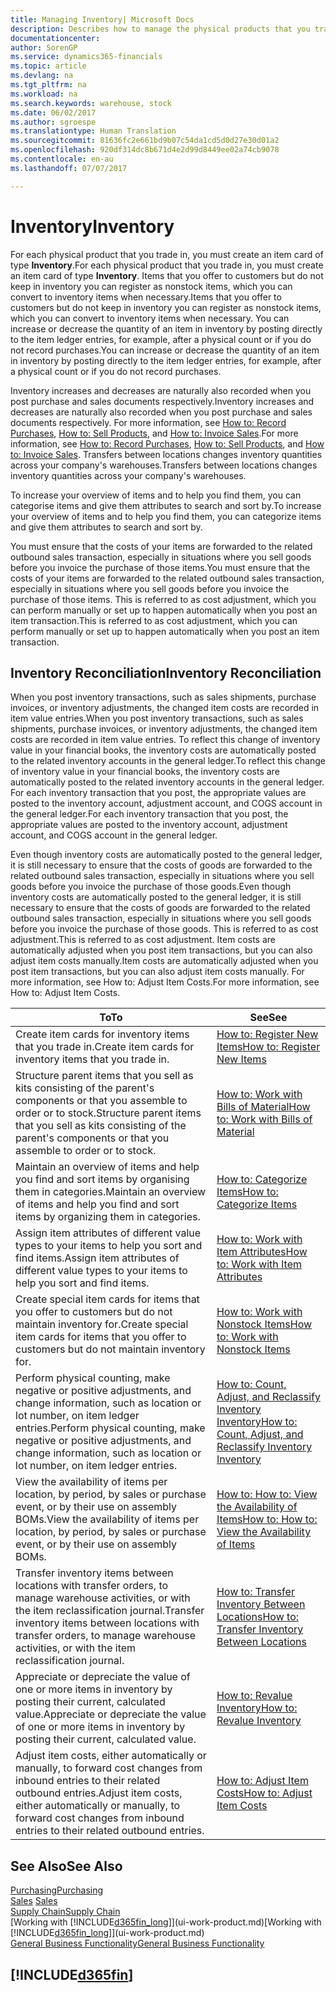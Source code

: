 ```yaml
---
title: Managing Inventory| Microsoft Docs
description: Describes how to manage the physical products that you trade in, for example, handling the stock in your warehouse.
documentationcenter: 
author: SorenGP
ms.service: dynamics365-financials
ms.topic: article
ms.devlang: na
ms.tgt_pltfrm: na
ms.workload: na
ms.search.keywords: warehouse, stock
ms.date: 06/02/2017
ms.author: sgroespe
ms.translationtype: Human Translation
ms.sourcegitcommit: 81636fc2e661bd9b07c54da1cd5d0d27e30d01a2
ms.openlocfilehash: 920df314dc8b671d4e2d99d8449ee02a74cb9078
ms.contentlocale: en-au
ms.lasthandoff: 07/07/2017

---
```


# <a name="inventory"></a><span data-ttu-id="3c77a-103">Inventory</span><span class="sxs-lookup"><span data-stu-id="3c77a-103">Inventory</span></span>
<span data-ttu-id="3c77a-104">For each physical product that you trade in, you must create an item card of type **Inventory**.</span><span class="sxs-lookup"><span data-stu-id="3c77a-104">For each physical product that you trade in, you must create an item card of type **Inventory**.</span></span> <span data-ttu-id="3c77a-105">Items that you offer to customers but do not keep in inventory you can register as nonstock items, which you can convert to inventory items when necessary.</span><span class="sxs-lookup"><span data-stu-id="3c77a-105">Items that you offer to customers but do not keep in inventory you can register as nonstock items, which you can convert to inventory items when necessary.</span></span> <span data-ttu-id="3c77a-106">You can increase or decrease the quantity of an item in inventory by posting directly to the item ledger entries, for example, after a physical count or if you do not record purchases.</span><span class="sxs-lookup"><span data-stu-id="3c77a-106">You can increase or decrease the quantity of an item in inventory by posting directly to the item ledger entries, for example, after a physical count or if you do not record purchases.</span></span>

<span data-ttu-id="3c77a-107">Inventory increases and decreases are naturally also recorded when you post purchase and sales documents respectively.</span><span class="sxs-lookup"><span data-stu-id="3c77a-107">Inventory increases and decreases are naturally also recorded when you post purchase and sales documents respectively.</span></span> <span data-ttu-id="3c77a-108">For more information, see [How to: Record Purchases](purchasing-how-record-purchases.md), [How to: Sell Products](sales-how-sell-products.md), and [How to: Invoice Sales](sales-how-invoice-sales.md).</span><span class="sxs-lookup"><span data-stu-id="3c77a-108">For more information, see [How to: Record Purchases](purchasing-how-record-purchases.md), [How to: Sell Products](sales-how-sell-products.md), and [How to: Invoice Sales](sales-how-invoice-sales.md).</span></span> <span data-ttu-id="3c77a-109">Transfers between locations changes inventory quantities across your company's warehouses.</span><span class="sxs-lookup"><span data-stu-id="3c77a-109">Transfers between locations changes inventory quantities across your company's warehouses.</span></span>   

<span data-ttu-id="3c77a-110">To increase your overview of items and to help you find them, you can categorise items and give them attributes to search and sort by.</span><span class="sxs-lookup"><span data-stu-id="3c77a-110">To increase your overview of items and to help you find them, you can categorize items and give them attributes to search and sort by.</span></span>

<span data-ttu-id="3c77a-111">You must ensure that the costs of your items are forwarded to the related outbound sales transaction, especially in situations where you sell goods before you invoice the purchase of those items.</span><span class="sxs-lookup"><span data-stu-id="3c77a-111">You must ensure that the costs of your items are forwarded to the related outbound sales transaction, especially in situations where you sell goods before you invoice the purchase of those items.</span></span> <span data-ttu-id="3c77a-112">This is referred to as cost adjustment, which you can perform manually or set up to happen automatically when you post an item transaction.</span><span class="sxs-lookup"><span data-stu-id="3c77a-112">This is referred to as cost adjustment, which you can perform manually or set up to happen automatically when you post an item transaction.</span></span>

## <a name="inventory-reconciliation"></a><span data-ttu-id="3c77a-113">Inventory Reconciliation</span><span class="sxs-lookup"><span data-stu-id="3c77a-113">Inventory Reconciliation</span></span>
<span data-ttu-id="3c77a-114">When you post inventory transactions, such as sales shipments, purchase invoices, or inventory adjustments, the changed item costs are recorded in item value entries.</span><span class="sxs-lookup"><span data-stu-id="3c77a-114">When you post inventory transactions, such as sales shipments, purchase invoices, or inventory adjustments, the changed item costs are recorded in item value entries.</span></span> <span data-ttu-id="3c77a-115">To reflect this change of inventory value in your financial books, the inventory costs are automatically posted to the related inventory accounts in the general ledger.</span><span class="sxs-lookup"><span data-stu-id="3c77a-115">To reflect this change of inventory value in your financial books, the inventory costs are automatically posted to the related inventory accounts in the general ledger.</span></span> <span data-ttu-id="3c77a-116">For each inventory transaction that you post, the appropriate values are posted to the inventory account, adjustment account, and COGS account in the general ledger.</span><span class="sxs-lookup"><span data-stu-id="3c77a-116">For each inventory transaction that you post, the appropriate values are posted to the inventory account, adjustment account, and COGS account in the general ledger.</span></span>

<span data-ttu-id="3c77a-117">Even though inventory costs are automatically posted to the general ledger, it is still necessary to ensure that the costs of goods are forwarded to the related outbound sales transaction, especially in situations where you sell goods before you invoice the purchase of those goods.</span><span class="sxs-lookup"><span data-stu-id="3c77a-117">Even though inventory costs are automatically posted to the general ledger, it is still necessary to ensure that the costs of goods are forwarded to the related outbound sales transaction, especially in situations where you sell goods before you invoice the purchase of those goods.</span></span> <span data-ttu-id="3c77a-118">This is referred to as cost adjustment.</span><span class="sxs-lookup"><span data-stu-id="3c77a-118">This is referred to as cost adjustment.</span></span> <span data-ttu-id="3c77a-119">Item costs are automatically adjusted when you post item transactions, but you can also adjust item costs manually.</span><span class="sxs-lookup"><span data-stu-id="3c77a-119">Item costs are automatically adjusted when you post item transactions, but you can also adjust item costs manually.</span></span> <span data-ttu-id="3c77a-120">For more information, see How to: Adjust Item Costs.</span><span class="sxs-lookup"><span data-stu-id="3c77a-120">For more information, see How to: Adjust Item Costs.</span></span>

|<span data-ttu-id="3c77a-121">To</span><span class="sxs-lookup"><span data-stu-id="3c77a-121">To</span></span> |<span data-ttu-id="3c77a-122">See</span><span class="sxs-lookup"><span data-stu-id="3c77a-122">See</span></span> |
|---|----|
|<span data-ttu-id="3c77a-123">Create item cards for inventory items that you trade in.</span><span class="sxs-lookup"><span data-stu-id="3c77a-123">Create item cards for inventory items that you trade in.</span></span>|[<span data-ttu-id="3c77a-124">How to: Register New Items</span><span class="sxs-lookup"><span data-stu-id="3c77a-124">How to: Register New Items</span></span>](inventory-how-register-new-items.md)|
|<span data-ttu-id="3c77a-125">Structure parent items that you sell as kits consisting of the parent's components or that you assemble to order or to stock.</span><span class="sxs-lookup"><span data-stu-id="3c77a-125">Structure parent items that you sell as kits consisting of the parent's components or that you assemble to order or to stock.</span></span>|[<span data-ttu-id="3c77a-126">How to: Work with Bills of Material</span><span class="sxs-lookup"><span data-stu-id="3c77a-126">How to: Work with Bills of Material</span></span>](inventory-how-work-BOMs.md)|
|<span data-ttu-id="3c77a-127">Maintain an overview of items and help you find and sort items by organising them in categories.</span><span class="sxs-lookup"><span data-stu-id="3c77a-127">Maintain an overview of items and help you find and sort items by organizing them in categories.</span></span>|[<span data-ttu-id="3c77a-128">How to: Categorize Items</span><span class="sxs-lookup"><span data-stu-id="3c77a-128">How to: Categorize Items</span></span>](inventory-how-categorize-items.md)|
|<span data-ttu-id="3c77a-129">Assign item attributes of different value types to your items to help you sort and find items.</span><span class="sxs-lookup"><span data-stu-id="3c77a-129">Assign item attributes of different value types to your items to help you sort and find items.</span></span>|[<span data-ttu-id="3c77a-130">How to: Work with Item Attributes</span><span class="sxs-lookup"><span data-stu-id="3c77a-130">How to: Work with Item Attributes</span></span>](inventory-how-work-item-attributes.md)|
|<span data-ttu-id="3c77a-131">Create special item cards for items that you offer to customers but do not maintain inventory for.</span><span class="sxs-lookup"><span data-stu-id="3c77a-131">Create special item cards for items that you offer to customers but do not maintain inventory for.</span></span>|[<span data-ttu-id="3c77a-132">How to: Work with Nonstock Items</span><span class="sxs-lookup"><span data-stu-id="3c77a-132">How to: Work with Nonstock Items</span></span>](inventory-how-work-nonstock-items.md)|
|<span data-ttu-id="3c77a-133">Perform physical counting, make negative or positive adjustments, and change information, such as location or lot number, on item ledger entries.</span><span class="sxs-lookup"><span data-stu-id="3c77a-133">Perform physical counting, make negative or positive adjustments, and change information, such as location or lot number, on item ledger entries.</span></span>|[<span data-ttu-id="3c77a-134">How to: Count, Adjust, and Reclassify Inventory Inventory</span><span class="sxs-lookup"><span data-stu-id="3c77a-134">How to: Count, Adjust, and Reclassify Inventory Inventory</span></span>](inventory-how-count-adjust-reclassify.md)|
|<span data-ttu-id="3c77a-135">View the availability of items per location, by period, by sales or purchase event, or by their use on assembly BOMs.</span><span class="sxs-lookup"><span data-stu-id="3c77a-135">View the availability of items per location, by period, by sales or purchase event, or by their use on assembly BOMs.</span></span>|[<span data-ttu-id="3c77a-136">How to: How to: View the Availability of Items</span><span class="sxs-lookup"><span data-stu-id="3c77a-136">How to: How to: View the Availability of Items</span></span>](inventory-how-availability-overview.md)|
|<span data-ttu-id="3c77a-137">Transfer inventory items between locations with transfer orders, to manage warehouse activities, or with the item reclassification journal.</span><span class="sxs-lookup"><span data-stu-id="3c77a-137">Transfer inventory items between locations with transfer orders, to manage warehouse activities, or with the item reclassification journal.</span></span>|[<span data-ttu-id="3c77a-138">How to: Transfer Inventory Between Locations</span><span class="sxs-lookup"><span data-stu-id="3c77a-138">How to: Transfer Inventory Between Locations</span></span>](inventory-how-transfer-between-locations.md)|
|<span data-ttu-id="3c77a-139">Appreciate or depreciate the value of one or more items in inventory by posting their current, calculated value.</span><span class="sxs-lookup"><span data-stu-id="3c77a-139">Appreciate or depreciate the value of one or more items in inventory by posting their current, calculated value.</span></span>|[<span data-ttu-id="3c77a-140">How to: Revalue Inventory</span><span class="sxs-lookup"><span data-stu-id="3c77a-140">How to: Revalue Inventory</span></span>](inventory-how-revalue-inventory.md)|
|<span data-ttu-id="3c77a-141">Adjust item costs, either automatically or manually, to forward cost changes from inbound entries to their related outbound entries.</span><span class="sxs-lookup"><span data-stu-id="3c77a-141">Adjust item costs, either automatically or manually, to forward cost changes from inbound entries to their related outbound entries.</span></span>|[<span data-ttu-id="3c77a-142">How to: Adjust Item Costs</span><span class="sxs-lookup"><span data-stu-id="3c77a-142">How to: Adjust Item Costs</span></span>](inventory-how-adjust-item-costs.md)|

## <a name="see-also"></a><span data-ttu-id="3c77a-143">See Also</span><span class="sxs-lookup"><span data-stu-id="3c77a-143">See Also</span></span>  
[<span data-ttu-id="3c77a-144">Purchasing</span><span class="sxs-lookup"><span data-stu-id="3c77a-144">Purchasing</span></span>](purchasing-manage-purchasing.md)  
<span data-ttu-id="3c77a-145">[Sales](sales-manage-sales.md)  </span><span class="sxs-lookup"><span data-stu-id="3c77a-145">[Sales](sales-manage-sales.md)  </span></span>  
[<span data-ttu-id="3c77a-146">Supply Chain</span><span class="sxs-lookup"><span data-stu-id="3c77a-146">Supply Chain</span></span>](madeira-supply-chain.md)  
<span data-ttu-id="3c77a-147">[Working with [!INCLUDE[d365fin_long](includes/d365fin_long_md.md)]](ui-work-product.md)</span><span class="sxs-lookup"><span data-stu-id="3c77a-147">[Working with [!INCLUDE[d365fin_long](includes/d365fin_long_md.md)]](ui-work-product.md)</span></span>  
[<span data-ttu-id="3c77a-148">General Business Functionality</span><span class="sxs-lookup"><span data-stu-id="3c77a-148">General Business Functionality</span></span>](ui-across-business-areas.md)

## [!INCLUDE[d365fin](includes/free_trial_md.md)]
